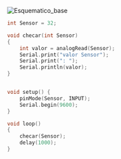 ![Esquematico_base](https://github.com/user-attachments/assets/f3190e24-ea81-416e-bf35-23342fa26526)

```CPP
int Sensor = 32;

void checar(int Sensor)
{
    int valor = analogRead(Sensor);
    Serial.print("valor Sensor");
    Serial.print(": ");
    Serial.println(valor);
}


void setup() {
    pinMode(Sensor, INPUT);
    Serial.begin(9600);
}

void loop() 
{
    checar(Sensor);
    delay(1000);
}
```
